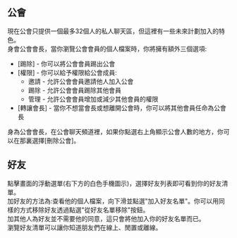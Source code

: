 ## 公會
現在公會只提供一個最多32個人的私人聊天區，但這裡有一些未來計劃加入的特色。  
身會公會會長，當你瀏覽公會會員的個人檔案時，你將擁有額外三個選項:
 - [踢除] - 你可以將公會會員踢出公會
 - [權限] - 你可以給予權限給公會成員:
   - 邀請 - 允許公會會員邀請他人加入公會
   - 踢除 - 允許公會會員踢除其他會員
   - 管理 - 允許公會會員增加或減少其他會員的權限
 - [轉讓會長] - 當你不想當會長或想離開公會時，你可以將其他會員任命為公會長  

身為公會會長，在公會聊天頻道裡，如果你點選右上角顯示公會人數的地方，你可以在那裏選擇[刪除公會]。  

## 好友
點擊畫面的浮動選單(右下方的白色手機圖示)，選擇好友列表即可看到你的好友清單。  
加好友的方法為:查看他的個人檔案，向下滑並點選"加入好友名單"。你可以用同樣的方式移除好友透過點選"從好友名單移除"按鈕。  
加其他人為好友並不需要他的同意，這只會將他加入你的好友名單而已。  
瀏覽好友清單可以讓你知道朋友們在線上、閒置或離線。  
